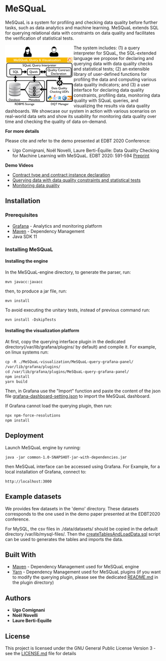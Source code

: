 # MeSQuaL

MeSQuaL is a system for profiling and checking data quality before further tasks, such as data analytics and machine learning. MeSQuaL extends SQL for querying relational data with constraints on data quality and facilitates the verification of statistical tests. 

<a href="url"><img src="docs/images/archi.png" align="left" height="200" ></a>


The system includes: (1) a query interpreter for SQuaL, the SQL-extended language we propose for declaring and querying data with data quality checks and statistical tests; (2) an extensible library of user-defined functions for profiling the data and computing various data quality indicators; and (3) a user interface for declaring data quality constraints, profiling data, monitoring data quality with SQuaL queries, and visualizing the results via data quality dashboards. We showcase our system in action with various scenarios on real-world data sets and show its usability for monitoring data quality over time and checking the quality of data on-demand.




**For more details**

Please cite and refer to the demo presented at EDBT 2020 Conference:

- Ugo Comignani, Noël Novelli, Laure Berti-Équille:
Data Quality Checking for Machine Learning with MeSQuaL. EDBT 2020: 591-594 [Preprint](docs/publications/paper-241.pdf)

**Demo Videos**
* [Contract type and contract instance declaration](demo/videos/declaration_MeSQuaL.mp4)
* [Querying data with data quality constraints and statistical tests](demo/videos/query_MeSQuaL.mp4)
* [Monitoring data quality](demo/videos/monitoring_MeSQuaL.mp4)

## Installation

### Prerequisites

* [Grafana](https://grafana.com/) - Analytics and monitoring platform
* [Maven](https://maven.apache.org/) - Dependency Management
* Java SDK 11


### Installing MeSQuaL

#### Installing the engine
In the MeSQuaL-engine directory, to generate the parser, run:
```
mvn javacc:javacc
```

then, to produce a jar file, run:
```
mvn install
```
To avoid executing the unitary tests, instead of previous command run:
```
mvn install -DskipTests
```

#### Installing the visualization platform

At first, copy the querying interface plugin in the dedicated directory(/var/lib/grafana/plugins/ by default) and compile it.
For example, on linux systems run:
```
cp -R ./MeSQuaL-visualization/MeSQuaL-query-grafana-panel/ /var/lib/grafana/plugins/
cd /var/lib/grafana/plugins/MeSQuaL-query-grafana-panel/
npm install
yarn build
```

Then, in Grafana use the "Import" function and paste the content of the json file [grafana-dashboard-setting.json](MeSQuaL-visualization/grafana-dashboard-setting.json) to import the MeSQuaL dashboard.

If Grafana cannot load the querying plugin, then run:
```
npx npm-force-resolutions
npm install
```

## Deployment
Launch MeSQuaL engine by running:
```
java -jar common-1.0-SNAPSHOT-jar-with-dependencies.jar
```

then MeSQuaL interface can be accessed using Grafana. For Example, for a local installation of Grafana, connect to:
 ```
 http://localhost:3000
 ```

## Example datasets

We provides few datasets in the 'demo' directory.
These datasets corresponds to the one used in the demo paper presented at the EDBT2020 conference.

For MySQL, the csv files in ./data/datasets/ should be copied in the default directory /var/lib/mysql-files/.
Then the [createTablesAndLoadData.sql](demo/data/createTablesAndLoadData.sql) script 
can be used to generates the tables and imports the data.

## Built With
 * [Maven](https://maven.apache.org/) - Dependency Management used for MeSQuaL engine
 * [Yarn](https://yarnpkg.com/) - Dependency Management used for MeSQuaL plugins (if you want to modify the querying 
 plugin, please see the dedicated [README.md](MeSQuaL-visualization/MeSQuaL-query-grafana-panel/README.md) in 
 the plugin directory)

## Authors

* **Ugo Comignani**
* **Noël Novelli**
* **Laure Berti-Equille**

## License

This project is licensed under the GNU General Public License Version 3 - see the [LICENSE.md](LICENSE.md) file for details


